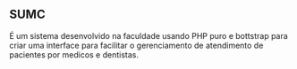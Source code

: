 ## SUMC

É um sistema desenvolvido na faculdade usando PHP puro e bottstrap para criar uma interface para facilitar o gerenciamento de atendimento de pacientes por medicos e dentistas.
